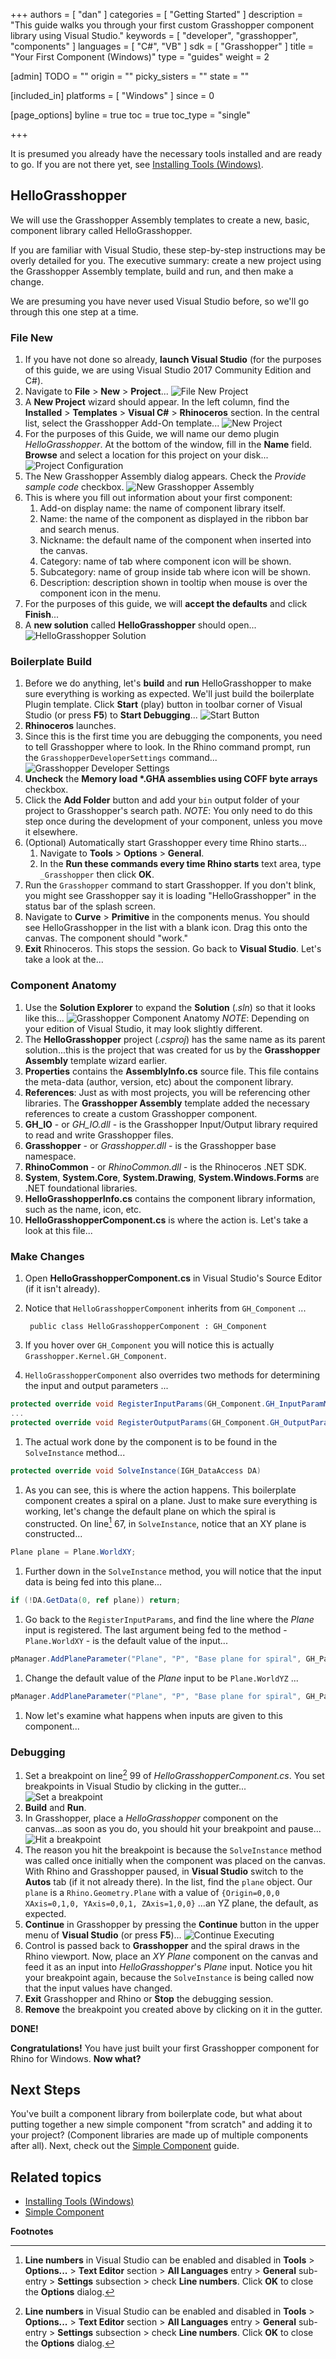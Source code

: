 +++
authors = [ "dan" ]
categories = [ "Getting Started" ]
description = "This guide walks you through your first custom Grasshopper component library using Visual Studio."
keywords = [ "developer", "grasshopper", "components" ]
languages = [ "C#", "VB" ]
sdk = [ "Grasshopper" ]
title = "Your First Component (Windows)"
type = "guides"
weight = 2

[admin]
TODO = ""
origin = ""
picky_sisters = ""
state = ""

[included_in]
platforms = [ "Windows" ]
since = 0

[page_options]
byline = true
toc = true
toc_type = "single"

+++


It is presumed you already have the necessary tools installed and are ready to go.  If you are not there yet, see [Installing Tools (Windows)](/guides/grasshopper/installing-tools-windows).

## HelloGrasshopper

We will use the Grasshopper Assembly templates to create a new, basic, component library called HelloGrasshopper.

If you are familiar with Visual Studio, these step-by-step instructions may be overly detailed for you.  The executive summary: create a new project using the Grasshopper Assembly template, build and run, and then make a change.

We are presuming you have never used Visual Studio before, so we'll go through this one step at a time.

### File New

1. If you have not done so already, **launch Visual Studio** (for the purposes of this guide, we are using Visual Studio 2017 Community Edition and C#).
1. Navigate to **File** > **New** > **Project**...
![File New Project](/images/your-first-plugin-windows-01.png)
1. A **New Project** wizard should appear.  In the left column, find the **Installed** > **Templates** > **Visual C#** > **Rhinoceros** section.  In the central list, select the Grasshopper Add-On template...
![New Project](/images/your-first-component-windows-01.png)
1. For the purposes of this Guide, we will name our demo plugin *HelloGrasshopper*.  At the bottom of the window, fill in the **Name** field.  **Browse** and select a location for this project on your disk...
![Project Configuration](/images/your-first-component-windows-02.png)
1. The New Grasshopper Assembly dialog appears.  Check the *Provide sample code* checkbox.
![New Grasshopper Assembly](/images/your-first-component-windows-03.png)
1. This is where you fill out information about your first component:
    1. Add-on display name: the name of component library itself.
    1. Name: the name of the component as displayed in the ribbon bar and search menus.
    1. Nickname: the default name of the component when inserted into the canvas.
    1. Category: name of tab where component icon will be shown.
    1. Subcategory: name of group inside tab where icon will be shown.
    1. Description: description shown in tooltip when mouse is over the component icon in the menu.
1. For the purposes of this guide, we will **accept the defaults** and click **Finish**...
1. A **new solution** called **HelloGrasshopper** should open...
![HelloGrasshopper Solution](/images/your-first-component-windows-04.png)


### Boilerplate Build

1. Before we do anything, let's **build** and **run** HelloGrasshopper to make sure everything is working as expected.  We'll just build the boilerplate Plugin template.  Click **Start** (play) button in toolbar corner of Visual Studio (or press **F5**) to **Start Debugging**...
![Start Button](/images/your-first-plugin-windows-06.png)
1. **Rhinoceros** launches.
1. Since this is the first time you are debugging the components, you need to tell Grasshopper where to look.  In the Rhino command prompt, run the `GrasshopperDeveloperSettings` command...
![Grasshopper Developer Settings](/images/your-first-component-windows-05.png)
1. **Uncheck** the **Memory load \*.GHA assemblies using COFF byte arrays** checkbox.
1. Click the **Add Folder** button and add your `bin` output folder of your project to Grasshopper's search path.  *NOTE*: You only need to do this step once during the development of your component, unless you move it elsewhere.
1. (Optional) Automatically start Grasshopper every time Rhino starts...
    1. Navigate to **Tools** > **Options** > **General**.
    2. In the **Run these commands every time Rhino starts** text area, type `_Grasshopper` then click **OK**.
1. Run the `Grasshopper` command to start Grasshopper.  If you don't blink, you might see Grasshopper say it is loading "HelloGrasshopper" in the status bar of the splash screen.
1. Navigate to **Curve** > **Primitive** in the components menus.  You should see HelloGrasshopper in the list with a blank icon.  Drag this onto the canvas.  The component should "work."
1. **Exit** Rhinoceros.  This stops the session.  Go back to **Visual Studio**.  Let's take a look at the...

### Component Anatomy

1. Use the **Solution Explorer** to expand the **Solution** (*.sln*) so that it looks like this...
![Grasshopper Component Anatomy](/images/your-first-component-windows-06.png)
*NOTE*: Depending on your edition of Visual Studio, it may look slightly different.
1. The **HelloGrasshopper** project (*.csproj*) has the same name as its parent solution...this is the project that was created for us by the **Grasshopper Assembly** template wizard earlier.
1. **Properties** contains the **AssemblyInfo.cs** source file.  This file contains the meta-data (author, version, etc) about the component library.
1. **References**: Just as with most projects, you will be referencing other libraries.  The **Grasshopper Assembly** template added the necessary references to create a custom Grasshopper component.
1. **GH_IO** - or *GH_IO.dll* - is the Grasshopper Input/Output library required to read and write Grasshopper files.
1. **Grasshopper** - or *Grasshopper.dll* - is the Grasshopper base namespace.
1. **RhinoCommon** - or *RhinoCommon.dll* - is the Rhinoceros .NET SDK.
1. **System**, **System.Core**, **System.Drawing**, **System.Windows.Forms** are .NET foundational libraries.
1. **HelloGrasshopperInfo.cs** contains the component library information, such as the name, icon, etc.
1. **HelloGrasshopperComponent.cs** is where the action is.  Let's take a look at this file...

### Make Changes

1. Open **HelloGrasshopperComponent.cs** in Visual Studio's Source Editor (if it isn't already).
1. Notice that `HelloGrasshopperComponent` inherits from `GH_Component` ...

        public class HelloGrasshopperComponent : GH_Component
1. If you hover over `GH_Component` you will notice this is actually `Grasshopper.Kernel.GH_Component`.
1. `HelloGrasshopperComponent` also overrides two methods for determining the input and output parameters ...

```cs
protected override void RegisterInputParams(GH_Component.GH_InputParamManager pManager)
...
protected override void RegisterOutputParams(GH_Component.GH_OutputParamManager pManager)
```
1. The actual work done by the component is to be found in the `SolveInstance` method...

```cs
protected override void SolveInstance(IGH_DataAccess DA)
```
1. As you can see, this is where the action happens.  This boilerplate component creates a spiral on a plane.  Just to make sure everything is working, let's change the default plane on which the spiral is constructed.  On line[^1] 67, in `SolveInstance`, notice that an XY plane is constructed...

```cs
Plane plane = Plane.WorldXY;
```
1. Further down in the `SolveInstance` method, you will notice that the input data is being fed into this plane...

```cs
if (!DA.GetData(0, ref plane)) return;
```
1. Go back to the `RegisterInputParams`, and find the line where the *Plane* input is registered.  The last argument being fed to the method - `Plane.WorldXY` - is the default value of the input...

```cs
pManager.AddPlaneParameter("Plane", "P", "Base plane for spiral", GH_ParamAccess.item, Plane.WorldXY);
```
1. Change the default value of the *Plane* input to be `Plane.WorldYZ` ...

```cs
pManager.AddPlaneParameter("Plane", "P", "Base plane for spiral", GH_ParamAccess.item, Plane.WorldYZ);
```
1. Now let's examine what happens when inputs are given to this component...

### Debugging

1. Set a breakpoint on line[^1] 99 of *HelloGrasshopperComponent.cs*.  You set breakpoints in Visual Studio by clicking in the gutter...
![Set a breakpoint](/images/your-first-component-windows-07.png)
1. **Build** and **Run**.
1. In Grasshopper, place a *HelloGrasshopper* component on the canvas...as soon as you do, you should hit your breakpoint and pause...
![Hit a breakpoint](/images/your-first-component-windows-08.png)
1. The reason you hit the breakpoint is because the `SolveInstance` method was called once initially when the component was placed on the canvas.  With Rhino and Grasshopper paused, in **Visual Studio** switch to the **Autos** tab (if it not already there).  In the list, find the `plane` object.  Our `plane` is a `Rhino.Geometry.Plane` with a value of `{Origin=0,0,0 XAxis=0,1,0, YAxis=0,0,1, ZAxis=1,0,0}` ...an YZ plane, the default, as expected.
1. **Continue** in Grasshopper by pressing the **Continue** button in the upper menu of **Visual Studio** (or press **F5**)...
![Continue Executing](/images/your-first-plugin-windows-11.png)
1. Control is passed back to **Grasshopper** and the spiral draws in the Rhino viewport.  Now, place an *XY Plane* component on the canvas and feed it as an input into *HelloGrasshopper*'s *Plane* input.  Notice you hit your breakpoint again, because the `SolveInstance` is being called now that the input values have changed.
1. **Exit** Grasshopper and Rhino or **Stop** the debugging session.
1. **Remove** the breakpoint you created above by clicking on it in the gutter.

**DONE!**

**Congratulations!**  You have just built your first Grasshopper component for Rhino for Windows.  **Now what?**

## Next Steps

You've built a component library from boilerplate code, but what about putting together a new simple component "from scratch" and adding it to your project?  (Component libraries are made up of multiple components after all).  Next, check out the [Simple Component](/guides/grasshopper/simple-component) guide.

## Related topics

- [Installing Tools (Windows)](/guides/grasshopper/installing-tools-windows)
- [Simple Component](/guides/grasshopper/simple-component)

**Footnotes**

[^1]: **Line numbers** in Visual Studio can be enabled and disabled in **Tools** > **Options...** > **Text Editor** section > **All Languages** entry > **General** sub-entry > **Settings** subsection > check **Line numbers**.  Click **OK** to close the **Options** dialog.
